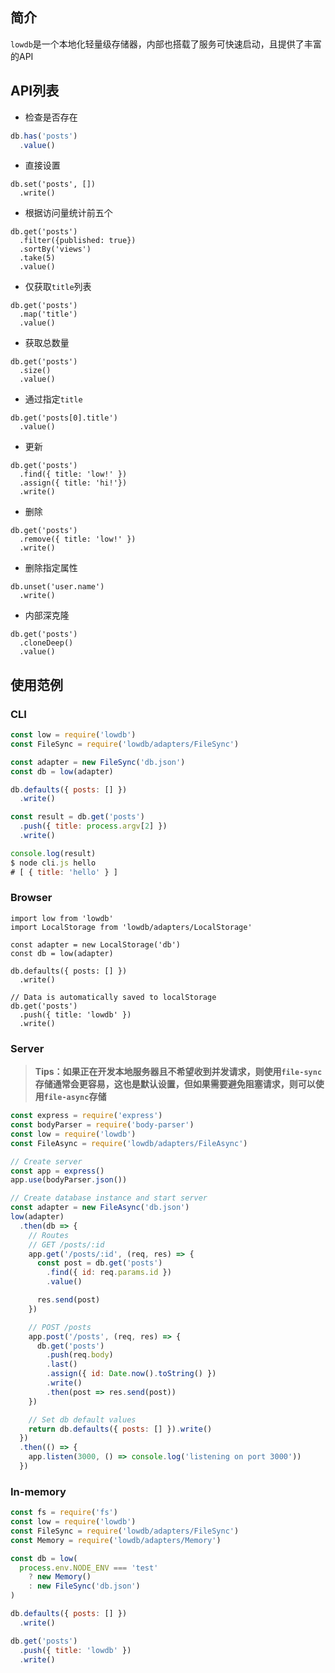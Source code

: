 ## 简介

`lowdb`是一个本地化轻量级存储器，内部也搭载了服务可快速启动，且提供了丰富的API

## API列表

- 检查是否存在

```javascript
db.has('posts')
  .value()
```

- 直接设置

```
db.set('posts', [])
  .write()
```

- 根据访问量统计前五个

```
db.get('posts')
  .filter({published: true})
  .sortBy('views')
  .take(5)
  .value()
```

- 仅获取`title`列表

```
db.get('posts')
  .map('title')
  .value()
```

- 获取总数量

```
db.get('posts')
  .size()
  .value()
```

- 通过指定`title`

```
db.get('posts[0].title')
  .value()
```

- 更新

```
db.get('posts')
  .find({ title: 'low!' })
  .assign({ title: 'hi!'})
  .write()
```

- 删除

```
db.get('posts')
  .remove({ title: 'low!' })
  .write()
```

- 删除指定属性

```
db.unset('user.name')
  .write()
```

- 内部深克隆

```
db.get('posts')
  .cloneDeep()
  .value()
```

## 使用范例

### CLI

```javascript
const low = require('lowdb')
const FileSync = require('lowdb/adapters/FileSync')

const adapter = new FileSync('db.json')
const db = low(adapter)

db.defaults({ posts: [] })
  .write()

const result = db.get('posts')
  .push({ title: process.argv[2] })
  .write()

console.log(result)
$ node cli.js hello
# [ { title: 'hello' } ]
```

### Browser

```shell
import low from 'lowdb'
import LocalStorage from 'lowdb/adapters/LocalStorage'

const adapter = new LocalStorage('db')
const db = low(adapter)

db.defaults({ posts: [] })
  .write()

// Data is automatically saved to localStorage
db.get('posts')
  .push({ title: 'lowdb' })
  .write()

```

### Server

>**Tips：如果正在开发本地服务器且不希望收到并发请求，则使用`file-sync`存储通常会更容易，这也是默认设置，但如果需要避免阻塞请求，则可以使用`file-async`存储**

```javascript
const express = require('express')
const bodyParser = require('body-parser')
const low = require('lowdb')
const FileAsync = require('lowdb/adapters/FileAsync')

// Create server
const app = express()
app.use(bodyParser.json())

// Create database instance and start server
const adapter = new FileAsync('db.json')
low(adapter)
  .then(db => {
    // Routes
    // GET /posts/:id
    app.get('/posts/:id', (req, res) => {
      const post = db.get('posts')
        .find({ id: req.params.id })
        .value()

      res.send(post)
    })

    // POST /posts
    app.post('/posts', (req, res) => {
      db.get('posts')
        .push(req.body)
        .last()
        .assign({ id: Date.now().toString() })
        .write()
        .then(post => res.send(post))
    })

    // Set db default values
    return db.defaults({ posts: [] }).write()
  })
  .then(() => {
    app.listen(3000, () => console.log('listening on port 3000'))
  })
```

### In-memory

```javascript
const fs = require('fs')
const low = require('lowdb')
const FileSync = require('lowdb/adapters/FileSync')
const Memory = require('lowdb/adapters/Memory')

const db = low(
  process.env.NODE_ENV === 'test'
    ? new Memory()
    : new FileSync('db.json')
)

db.defaults({ posts: [] })
  .write()

db.get('posts')
  .push({ title: 'lowdb' })
  .write()
```

